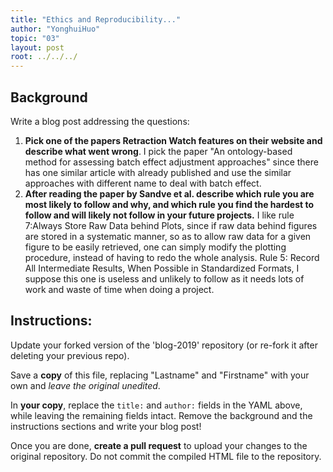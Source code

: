 ```yaml
---
title: "Ethics and Reproducibility..."
author: "YonghuiHuo"
topic: "03"
layout: post
root: ../../../
---
```


## Background

Write a blog post addressing the questions: 

1. **Pick one of the papers Retraction Watch features on their website and describe what went wrong**. 
I pick the paper "An ontology-based method for assessing batch effect adjustment approaches" since there has one similar article with already published and use the similar approaches with different name to deal with batch effect.  
2. **After reading the paper by Sandve et al. describe which rule you are most likely to follow and why, and which rule you find the hardest to follow and will likely not follow in your future projects.**
I like rule 7:Always Store Raw Data behind Plots, since if raw data behind figures are stored in a systematic manner, so as to allow raw data for a given figure to be easily retrieved, one can simply modify the plotting procedure, instead of having to redo the whole analysis.
Rule 5: Record All Intermediate Results, When Possible in Standardized Formats, I suppose this one is useless and unlikely to follow as it needs lots of work and waste of time when doing a project. 
## Instructions:

Update your forked version of the 'blog-2019' repository (or re-fork it after deleting your previous repo).

Save a **copy** of this file, replacing "Lastname" and "Firstname" with your own and *leave the original unedited*.

In **your copy**, replace the `title:` and `author:` fields in the YAML above, while leaving the remaining fields intact. Remove the background and the instructions sections and write your blog post! 

Once you are done, **create a pull request** to upload your changes to the original repository. Do not commit the compiled HTML file to the repository.
